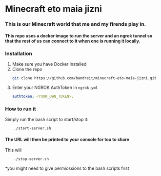 # Minecraft eto maia jizni

### This is our Minecraft world that me and my firends play in.

#### This repo uses a docker image to run the server and an ngrok tunnel so that the rest of us can connect to it when one is running it locally.

### Installation

1. Make sure you have Docker installed
2. Clone the repo
   ```sh
   git clone https://github.com/bandreit/minecraft-eto-maia-jizni.git
   ```
3. Enter your NGROK AuthToken in `ngrok.yml`
   ```yml
   authtoken: <YOUR_OWN_TOKEN>;
   ```

### How to run it

Simply run the bash script to start/stop it:

```bash
	./start-server.sh
```

#### The URL will then be printed to your console for tou to share

This will

```bash
	./stop-server.sh
```

\*you might need to give permiossions to the bash scripts first
